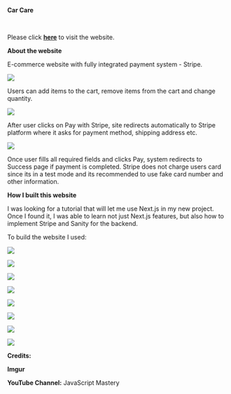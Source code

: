 **Car Care**

&nbsp;

Please click **[here](https://carcare-iota.vercel.app/)** to visit the website.

**About the website**

E-commerce website with fully integrated payment system - Stripe.

![](https://imgur.com/k5I4LzP.png)

 Users can add items to the cart, remove items from the cart and change quantity. 

 ![](https://imgur.com/YfWuRfB.png)

 After user clicks on Pay with Stripe, site redirects automatically to Stripe platform where it asks for payment method, shipping address etc. 
 
 ![](https://imgur.com/lz4XDzo.png)

 Once user fills all required fields and clicks Pay, system redirects to Success page if payment is completed. Stripe does not charge users card since its in a test mode and its recommended to use fake card number and other information. 

**How I built this website**

I was looking for a tutorial that will let me use Next.js in my new project. Once I found it, I was able to learn not just Next.js features, but also how to implement Stripe and Sanity for the backend.

To build the website I used:


![](https://img.shields.io/badge/HTML-239120?style=for-the-badge&logo=html5&logoColor=white)

![](https://img.shields.io/badge/JavaScript-F7DF1E?style=for-the-badge&logo=javascript&logoColor=black)

![](https://img.shields.io/badge/CSS3-1572B6?style=for-the-badge&logo=css3&logoColor=white)

![](https://img.shields.io/badge/GitHub-100000?style=for-the-badge&logo=github&logoColor=white)

![](https://img.shields.io/badge/React-20232A?style=for-the-badge&logo=react&logoColor=61DAFB)

![](https://img.shields.io/badge/NExt.js-20232A?style=for-the-badge&logo=next.js&logoColor=61DAFB)

![](https://img.shields.io/badge/Stripe-626CD9?style=for-the-badge&logo=Stripe&logoColor=white)

![](https://img.shields.io/badge/Sanity-626CD9?style=for-the-badge&logo=Sanity&logoColor=white)

**Credits:**

**Imgur**

**YouTube Channel:** JavaScript Mastery
